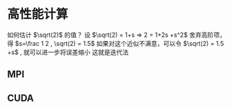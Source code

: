 # 高性能计算

如何估计 $\sqrt(2)$ 的值？
设 $\sqrt(2) = 1+s => 2 = 1+2s +s^2$
舍弃高阶项，得 $s=\frac 1 2 , \sqrt(2) = 1.5$
如果对这个近似不满意，可以令 $\sqrt(2) = 1.5 +s$ , 就可以进一步将误差缩小
这就是迭代法

## MPI

## CUDA
